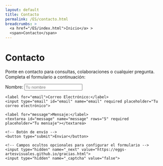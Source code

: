 ```yaml
---
layout: default
title: Contacto
permalink: /ES/contacto.html
breadcrumbs: >
  <a href="/ES/index.html">Inicio</a> >
  <span>Contacto</span>
---
```



# Contacto

Ponte en contacto para consultas, colaboraciones o cualquier pregunta. Completa el formulario a continuación:

<form class="contact-form" action="https://formsubmit.co/e.garnicasanchez@gmail.com" method="POST">
    <!-- Campos del formulario -->
    <label for="name">Nombre:</label>
    <input type="text" id="name" name="name" required placeholder="Tu nombre">

    <label for="email">Correo Electrónico:</label>
    <input type="email" id="email" name="email" required placeholder="Tu correo electrónico">

    <label for="message">Mensaje:</label>
    <textarea id="message" name="message" rows="5" required placeholder="Tu mensaje"></textarea>

    <!-- Botón de envío -->
    <button type="submit">Enviar</button>

    <!-- Campos ocultos opcionales para configurar el formulario -->
    <input type="hidden" name="_next" value="https://eggs-artesvisuales.github.io/gracias.html">
    <input type="hidden" name="_captcha" value="false">
</form>
